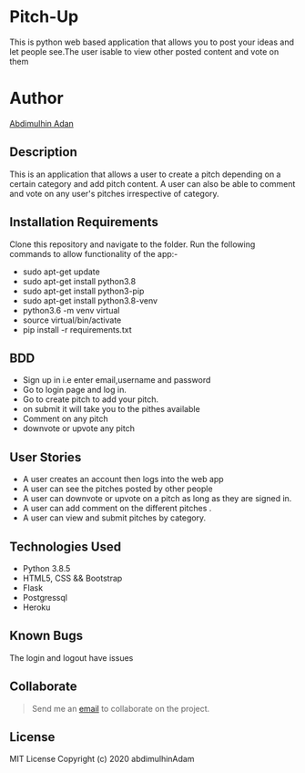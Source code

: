 # Pitch-Up

 This is python web based application that allows you to post your ideas and let people see.The user isable to view other posted content and vote on them



# Author
[Abdimulhin Adan](https://github.com/AbdimulhinYussuf3675)


## Description
  This is an application that allows a user to create a pitch depending on a certain category
  and add pitch content. A user can also be able to comment and vote on any user's pitches irrespective of category.


## Installation Requirements
  Clone this repository and navigate to the folder.
  Run the following commands to allow functionality of the app:-
  * sudo apt-get update
  * sudo apt-get install python3.8
  * sudo apt-get install python3-pip
  * sudo apt-get install python3.8-venv
  * python3.6 -m venv virtual
  * source virtual/bin/activate
  * pip install -r requirements.txt

## BDD
   * Sign up in i.e enter email,username and password
   * Go to login page and log in.
   * Go to create pitch to add your pitch.
   * on submit it will take you to the pithes available
   * Comment on any pitch
   * downvote or upvote any pitch


## User Stories
  * A user creates an account then logs into the web app
  * A user can see the pitches posted by other people
  * A user can  downvote or upvote on a pitch as long as they are signed in.
  * A user can add comment on the different pitches .
  * A user can view and submit pitches by category.

## Technologies Used
  * Python 3.8.5
  * HTML5, CSS && Bootstrap
  * Flask
  * Postgressql
  * Heroku

## Known Bugs
The login and logout have issues

## Collaborate
  > Send me an [email](abdimulhin.yussuf@student.moringaschool.com) to collaborate on the project.

## License
  MIT License
Copyright (c) 2020 abdimulhinAdam


